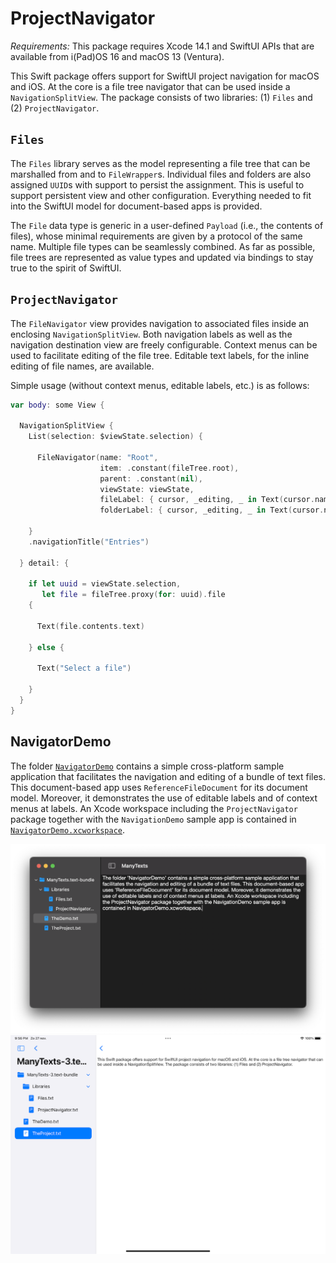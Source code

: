 # ProjectNavigator

*Requirements:* This package requires Xcode 14.1 and SwiftUI APIs that are available from i(Pad)OS 16 and macOS 13 (Ventura).

This Swift package offers support for SwiftUI project navigation for macOS and iOS. At the core is a file tree navigator that can be used inside a `NavigationSplitView`. The package consists of two libraries: (1) `Files` and (2) `ProjectNavigator`. 

## `Files`

The `Files` library serves as the model representing a file tree that can be marshalled from and to `FileWrapper`s. Individual files and folders are also assigned `UUID`s with support to persist the assignment. This is useful to support persistent view and other configuration. Everything needed to fit into the SwiftUI model for document-based apps is provided.

The `File` data type is generic in a user-defined `Payload` (i.e., the contents of files), whose minimal requirements are given by a protocol of the same name. Multiple file types can be seamlessly combined. As far as possible, file trees are represented as value types and updated via bindings to stay true to the spirit of SwiftUI.

## `ProjectNavigator`

The `FileNavigator` view provides navigation to associated files inside an enclosing `NavigationSplitView`. Both navigation labels as well as the navigation destination view are freely configurable. Context menus can be used to facilitate editing of the file tree. Editable text labels, for the inline editing of file names, are available.

Simple usage (without context menus, editable labels, etc.) is as follows:

```Swift
var body: some View {

  NavigationSplitView {
    List(selection: $viewState.selection) {

      FileNavigator(name: "Root",
                    item: .constant(fileTree.root),
                    parent: .constant(nil),
                    viewState: viewState,
                    fileLabel: { cursor, _editing, _ in Text(cursor.name) },
                    folderLabel: { cursor, _editing, _ in Text(cursor.name) })

    }
    .navigationTitle("Entries")

  } detail: {

    if let uuid = viewState.selection,
       let file = fileTree.proxy(for: uuid).file
    {

      Text(file.contents.text)

    } else {

      Text("Select a file")

    }
  }
}
```

## NavigatorDemo

The folder [`NavigatorDemo`](NavigatorDemo) contains a simple cross-platform sample application that facilitates the navigation and editing of a bundle of text files. This document-based app uses `ReferenceFileDocument` for its document model. Moreover, it demonstrates the use of editable labels and of context menus at labels. An Xcode workspace including the `ProjectNavigator` package together with the `NavigationDemo` sample app is contained in [`NavigatorDemo.xcworkspace`](NavigatorDemo.xcworkspace).

<img src="app-demo-images/NavigatorDemo_macOS.png">

<img src="app-demo-images/NavigatorDemo_iOS.png">
